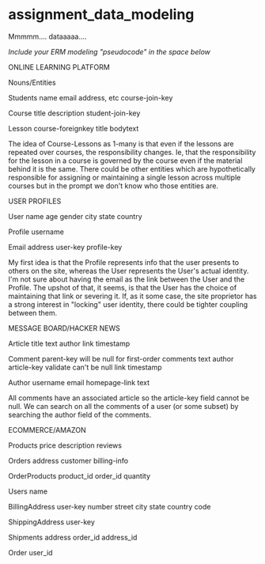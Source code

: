 # assignment_data_modeling
Mmmmm.... dataaaaa....

*Include your ERM modeling "pseudocode" in the space below*


ONLINE LEARNING PLATFORM

Nouns/Entities
    
Students
    name
    email
    address, etc
    course-join-key

Course
    title
    description
    student-join-key

Lesson
    course-foreignkey
    title
    bodytext

The idea of Course-Lessons as 1-many is that even if the lessons are repeated over courses, the responsibility changes.  Ie, that the responsibility for the lesson in a course is governed by the course even if the material behind it is the same.  There could be other entities which are hypothetically responsible for assigning or maintaining a single lesson across multiple courses but in the prompt we don't know who those entities are.


USER PROFILES

User
    name
    age
    gender
    city
    state
    country    

Profile
    username

Email
    address
    user-key
    profile-key

My first idea is that the Profile represents info that the user presents to others on the site, whereas the User represents the User's actual identity.  I'm not sure about having the email as the link between the User and the Profile.  The upshot of that, it seems, is that the User has the choice of maintaining that link or severing it.  If, as it some case, the site proprietor has a strong interest in "locking" user identity, there could be tighter coupling between them.



MESSAGE BOARD/HACKER NEWS

Article
    title
    text
    author
    link
    timestamp

Comment
    parent-key  will be null for first-order comments
    text
    author
    article-key  validate can't be null
    link
    timestamp

Author
    username
    email
    homepage-link
    text

All comments have an associated article so the article-key field cannot be null.  We can search on all the comments of a user (or some subset) by searching the author field of the comments.


ECOMMERCE/AMAZON

Products
    price
    description
    reviews

Orders
    address
    customer
    billing-info

OrderProducts 
    product_id
    order_id
    quantity


Users
    name


BillingAddress
    user-key
    number
    street
    city
    state
    country
    code


ShippingAddress
    user-key




Shipments
    address
    order_id
    address_id

Order
    user_id
    




